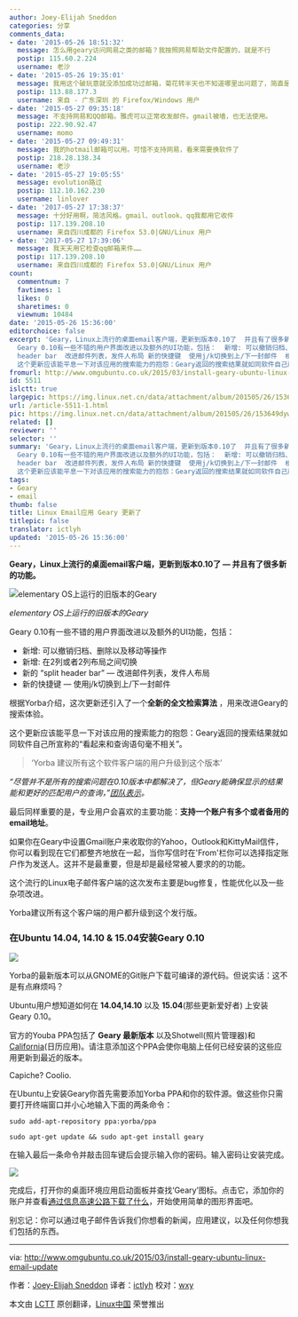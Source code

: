 ```yaml
---
author: Joey-Elijah Sneddon
categories: 分享
comments_data:
- date: '2015-05-26 18:51:32'
  message: 怎么用geary访问网易之类的邮箱？我按照网易帮助文件配置的，就是不行
  postip: 115.60.2.224
  username: 老沙
- date: '2015-05-26 19:35:01'
  message: 我用这个破玩意就没添加成功过邮箱，菊花转半天也不知道哪里出问题了，简直是一坨。。
  postip: 113.88.177.3
  username: 来自 - 广东深圳 的 Firefox/Windows 用户
- date: '2015-05-27 09:35:18'
  message: 不支持网易和QQ邮箱。雅虎可以正常收发邮件。gmail被墙，也无法使用。
  postip: 222.90.92.47
  username: momo
- date: '2015-05-27 09:49:31'
  message: 我的hotmail邮箱可以用。可惜不支持网易，看来需要换软件了
  postip: 218.28.138.34
  username: 老沙
- date: '2015-05-27 19:05:55'
  message: evolution路过
  postip: 112.10.162.230
  username: linlover
- date: '2017-05-27 17:38:37'
  message: 十分好用啊，简洁风格。gmail、outlook、qq我都用它收件
  postip: 117.139.208.10
  username: 来自四川成都的 Firefox 53.0|GNU/Linux 用户
- date: '2017-05-27 17:39:06'
  message: 我天天用它检查qq邮箱来件……
  postip: 117.139.208.10
  username: 来自四川成都的 Firefox 53.0|GNU/Linux 用户
count:
  commentnum: 7
  favtimes: 1
  likes: 0
  sharetimes: 0
  viewnum: 10484
date: '2015-05-26 15:36:00'
editorchoice: false
excerpt: 'Geary，Linux上流行的桌面email客户端，更新到版本0.10了  并且有了很多新的功能。  elementary OS上运行的旧版本的Geary
  Geary 0.10有一些不错的用户界面改进以及额外的UI功能，包括：  新增: 可以撤销归档、删除以及移动等操作 新增: 在2列或者2列布局之间切换 新的 split
  header bar  改进邮件列表，发件人布局 新的快捷键  使用j/k切换到上/下一封邮件  根据Yorba介绍，这次更新还引入了一个全新的全文检索算法 ，用来改进Geary的搜索体验。
  这个更新应该能平息一下对该应用的搜索能力的抱怨：Geary返回的搜索结果就如同软件自己所宣'
fromurl: http://www.omgubuntu.co.uk/2015/03/install-geary-ubuntu-linux-email-update
id: 5511
islctt: true
largepic: https://img.linux.net.cn/data/attachment/album/201505/26/153649dywk3qasqudjbkn9.jpg
url: /article-5511-1.html
pic: https://img.linux.net.cn/data/attachment/album/201505/26/153649dywk3qasqudjbkn9.jpg.thumb.jpg
related: []
reviewer: ''
selector: ''
summary: 'Geary，Linux上流行的桌面email客户端，更新到版本0.10了  并且有了很多新的功能。  elementary OS上运行的旧版本的Geary
  Geary 0.10有一些不错的用户界面改进以及额外的UI功能，包括：  新增: 可以撤销归档、删除以及移动等操作 新增: 在2列或者2列布局之间切换 新的 split
  header bar  改进邮件列表，发件人布局 新的快捷键  使用j/k切换到上/下一封邮件  根据Yorba介绍，这次更新还引入了一个全新的全文检索算法 ，用来改进Geary的搜索体验。
  这个更新应该能平息一下对该应用的搜索能力的抱怨：Geary返回的搜索结果就如同软件自己所宣'
tags:
- Geary
- email
thumb: false
title: Linux Email应用 Geary 更新了
titlepic: false
translator: ictlyh
updated: '2015-05-26 15:36:00'
---
```


**Geary，Linux上流行的桌面email客户端，更新到版本0.10了 — 并且有了很多新的功能。**


![elementary OS上运行的旧版本的Geary](/data/attachment/album/201505/26/153649dywk3qasqudjbkn9.jpg)


*elementary OS上运行的旧版本的Geary*


Geary 0.10有一些不错的用户界面改进以及额外的UI功能，包括：


* 新增: 可以撤销归档、删除以及移动等操作
* 新增: 在2列或者2列布局之间切换
* 新的 “split header bar” — 改进邮件列表，发件人布局
* 新的快捷键 — 使用j/k切换到上/下一封邮件


根据Yorba介绍，这次更新还引入了一个**全新的全文检索算法** ，用来改进Geary的搜索体验。


这个更新应该能平息一下对该应用的搜索能力的抱怨：Geary返回的搜索结果就如同软件自己所宣称的“看起来和查询语句毫不相关”。



> 
> ‘Yorba 建议所有这个软件客户端的用户升级到这个版本’
> 
> 
> 


*“尽管并不是所有的搜索问题在0.10版本中都解决了，但Geary能确保显示的结果能和更好的匹配用户的查询，”[团队表示](https://wiki.gnome.org/Apps/Geary/FullTextSearchStrategy)。*


最后同样重要的是，专业用户会喜欢的主要功能：**支持一个账户有多个或者备用的email地址**。


如果你在Geary中设置Gmail账户来收取你的Yahoo，Outlook和KittyMail信件，你可以看到现在它们都整齐地放在一起，当你写信时在'From'栏你可以选择指定账户作为发送人。这并不是最重要，但是却是最经常被人要求的的功能。


这个流行的Linux电子邮件客户端的这次发布主要是bug修复，性能优化以及一些杂项改进。


Yorba建议所有这个客户端的用户都升级到这个发行版。


### 在Ubuntu 14.04, 14.10 & 15.04安装Geary 0.10


![](/data/attachment/album/201505/26/153650ywtkk05tq65yvkz1.jpg)


Yorba的最新版本可以从GNOME的Git账户下载可编译的源代码。但说实话：这不是有点麻烦吗？


Ubuntu用户想知道如何在 **14.04,14.10** 以及 **15.04**(那些更新爱好者) 上安装Geary 0.10。


官方的Youba PPA包括了 **Geary 最新版本** 以及Shotwell(照片管理器)和[California](http://www.omgubuntu.co.uk/2014/10/california-calendar-natural-language-parser)(日历应用)。请注意添加这个PPA会使你电脑上任何已经安装的这些应用更新到最近的版本。


Capiche? Coolio.


在Ubuntu上安装Geary你首先需要添加Yorba PPA和你的软件源。做这些你只需要打开终端窗口并小心地输入下面的两条命令：



```
sudo add-apt-repository ppa:yorba/ppa

sudo apt-get update && sudo apt-get install geary

```

在输入最后一条命令并敲击回车键后会提示输入你的密码。输入密码让安装完成。


![](/data/attachment/album/201505/26/153650dsjhtr4ra4nlsaa1.png)


完成后，打开你的桌面环境应用启动面板并查找‘Geary’图标。点击它，添加你的账户并查看[通过信息高速公路下载了什么](https://www.youtube.com/watch?v=rxM8C71GB8w)，开始使用简单的图形界面吧。


别忘记：你可以通过电子邮件告诉我们你想看的新闻，应用建议，以及任何你想我们包括的东西。




---


via: <http://www.omgubuntu.co.uk/2015/03/install-geary-ubuntu-linux-email-update>


作者：[Joey-Elijah Sneddon](https://plus.google.com/117485690627814051450/?rel=author) 译者：[ictlyh](https://github.com/ictlyh) 校对：[wxy](https://github.com/wxy)


本文由 [LCTT](https://github.com/LCTT/TranslateProject) 原创翻译，[Linux中国](http://linux.cn/) 荣誉推出